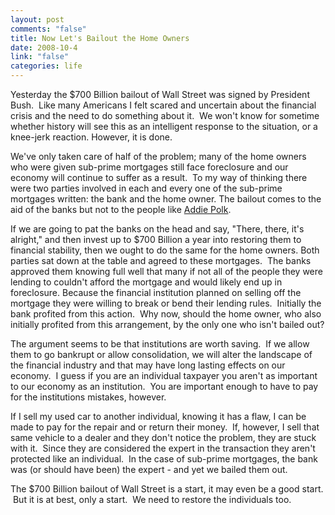 ```yaml
--- 
layout: post
comments: "false"
title: Now Let's Bailout the Home Owners
date: 2008-10-4
link: "false"
categories: life
---
```

Yesterday the $700 Billion bailout of Wall Street was signed by President Bush.  Like many Americans I felt scared and uncertain about the financial crisis and the need to do something about it.  We won't know for sometime whether history will see this as an intelligent response to the situation, or a knee-jerk reaction. However, it is done.

We've only taken care of half of the problem; many of the home owners who were given sub-prime mortgages still face foreclosure and our economy will continue to suffer as a result.  To my way of thinking there were two parties involved in each and every one of the sub-prime mortgages written: the bank and the home owner. The bailout comes to the aid of the banks but not to the people like <a title="Fannie Mae to Forgive Mortgage" href="http://www.cnn.com/2008/US/10/03/eviction.suicide.attempt/index.html">Addie Polk</a>.

If we are going to pat the banks on the head and say, "There, there, it's alright," and then invest up to $700 Billion a year into restoring them to financial stability, then we ought to do the same for the home owners. Both parties sat down at the table and agreed to these mortgages.  The banks approved them knowing full well that many if not all of the people they were lending to couldn't afford the mortgage and would likely end up in foreclosure. Because the financial institution planned on selling off the mortgage they were willing to break or bend their lending rules.  Initially the bank profited from this action.  Why now, should the home owner, who also initially profited from this arrangement, by the only one who isn't bailed out?

The argument seems to be that institutions are worth saving.  If we allow them to go bankrupt or allow consolidation, we will alter the landscape of the financial industry and that may have long lasting effects on our economy.  I guess if you are an individual taxpayer you aren't as important to our economy as an institution.  You are important enough to have to pay for the institutions mistakes, however.

If I sell my used car to another individual, knowing it has a flaw, I can be made to pay for the repair and or return their money.  If, however, I sell that same vehicle to a dealer and they don't notice the problem, they are stuck with it.  Since they are considered the expert in the transaction they aren't protected like an individual.  In the case of sub-prime mortgages, the bank was (or should have been) the expert - and yet we bailed them out.

The $700 Billion bailout of Wall Street is a start, it may even be a good start.  But it is at best, only a start.  We need to restore the individuals too.
